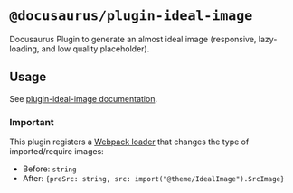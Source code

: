 # `@docusaurus/plugin-ideal-image`

Docusaurus Plugin to generate an almost ideal image (responsive, lazy-loading, and low quality placeholder).

## Usage

See [plugin-ideal-image documentation](https://docusaurus.io/docs/api/plugins/@docusaurus/plugin-ideal-image).

### Important 

This plugin registers a [Webpack loader](https://webpack.js.org/loaders/) that changes the type of imported/require images:

- Before: `string`
- After: `{preSrc: string, src: import("@theme/IdealImage").SrcImage}`

